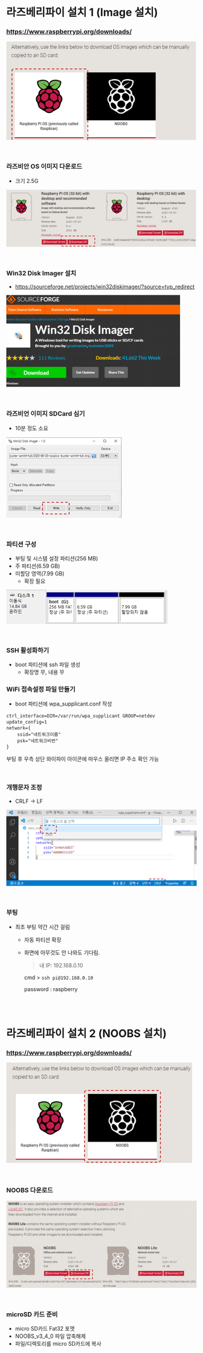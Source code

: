 # 라즈베리파이 설치 1 (Image 설치)

### https://www.raspberrypi.org/downloads/

![image-20200923094813972](01.2_라즈베리_파이_시작하기.assets/image-20200923094813972.png)

<br>

### 라즈비안 OS 이미지 다운로드

-   크기 2.5G 

![image-20200923095742961](01.2_라즈베리_파이_시작하기.assets/image-20200923095742961.png)

<br>

### Win32 Disk Imager 설치

-   https://sourceforge.net/projects/win32diskimager/?source=typ_redirect

![image-20200923095839346](01.2_라즈베리_파이_시작하기.assets/image-20200923095839346.png)

<br>

### 라즈비언 이미지 SDCard 심기

-    10분 정도 소요

![image-20200923095928058](01.2_라즈베리_파이_시작하기.assets/image-20200923095928058.png)

<br>

### 파티션 구성

-   부팅 및 시스템 설정 파티션(256 MB)
-   주 파티션(6.59 GB)
-   미할당 영역(7.99 GB)
    -   확장 필요

![image-20200923100013299](01.2_라즈베리_파이_시작하기.assets/image-20200923100013299.png)

<br>

### SSH 활성화하기

-   boot 파티션에 ssh 파일 생성
    -   확장명 무, 내용 무

### WiFi 접속설정 파일 만들기

-   boot 파티션에 wpa_supplicant.conf 작성

```
ctrl_interface=DIR=/var/run/wpa_supplicant GROUP=netdev
update_config=1
network={
    ssid="네트워크이름"
    psk="네트워크비번"
}
```

부팅 후 우측 상단 와이파이 아이콘에 마우스 올리면 IP 주소 확인 가능

<br>

### 개행문자 조정

-    CRLF -> LF

![image-20200923100337477](01.2_라즈베리_파이_시작하기.assets/image-20200923100337477.png)

<br>

### 부팅

-   최초 부팅 약간 시간 걸림

    -   자동 파티션 확장

    -   화면에 아무것도 안 나와도 기다림.

        >   내 IP: 192.168.0.10

        cmd > `ssh pi@192.168.0.10`

        password : raspberry

<br>

<br>

# 라즈베리파이 설치 2 (NOOBS 설치)

### https://www.raspberrypi.org/downloads/

![image-20200923105044448](01.2_라즈베리_파이_시작하기.assets/image-20200923105044448.png)

<br>

### NOOBS 다운로드

![image-20200923105115029](01.2_라즈베리_파이_시작하기.assets/image-20200923105115029.png)

<br>

### microSD 카드 준비

-   micro SD카드 Fat32 포맷
-   NOOBS_v3_4_0 파일 압축해제
-   파일/디렉토리를 micro SD카드에 복사
